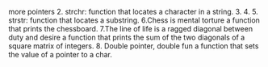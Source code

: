 more pointers
2. strchr:
	function that locates a character in a string.
3.
4.
5. strstr:
	 function that locates a substring.
6.Chess is mental torture
	a function that prints the chessboard.
7.The line of life is a ragged diagonal between duty and desire
	a function that prints the sum of the two diagonals of a square matrix of integers.
8. Double pointer, double fun
	a function that sets the value of a pointer to a char.


